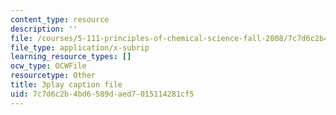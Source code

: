 ```yaml
---
content_type: resource
description: ''
file: /courses/5-111-principles-of-chemical-science-fall-2008/7c7d6c2b4bd6589daed7015114281cf5_oQ-qDHADAaM.vtt
file_type: application/x-subrip
learning_resource_types: []
ocw_type: OCWFile
resourcetype: Other
title: 3play caption file
uid: 7c7d6c2b-4bd6-589d-aed7-015114281cf5
---
```

